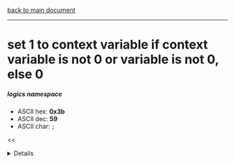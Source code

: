 [back to main document](../README.md)

---

# set 1 to context variable if context variable is not 0 or variable is not 0, else 0
##### logics namespace
- ASCII hex: __0x3b__
- ASCII dec: __59__
- ASCII char: `;`

<<<DETAILS>>>

---

<<<USAGE>>>

---

<<<EXAMPLELINKSECTION>>>

---

[back to main document](../README.md)

***PROJECT RATTISH `@` 2023***
